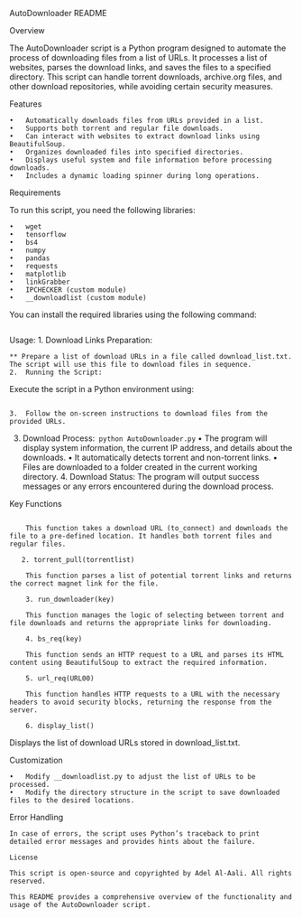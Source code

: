 AutoDownloader README

Overview

The AutoDownloader script is a Python program designed to automate the process of downloading files from a list of URLs. It processes a list of websites, parses the download links, and saves the files to a specified directory. This script can handle torrent downloads, archive.org files, and other download repositories, while avoiding certain security measures.

Features

	•	Automatically downloads files from URLs provided in a list.
	•	Supports both torrent and regular file downloads.
	•	Can interact with websites to extract download links using BeautifulSoup.
	•	Organizes downloaded files into specified directories.
	•	Displays useful system and file information before processing downloads.
	•	Includes a dynamic loading spinner during long operations.

Requirements

To run this script, you need the following libraries:

	•	wget
	•	tensorflow
	•	bs4
	•	numpy
	•	pandas
	•	requests
	•	matplotlib
	•	linkGrabber
	•	IPCHECKER (custom module)
	•	__downloadlist (custom module)

You can install the required libraries using the following command:

``` pip install wget tensorflow beautifulsoup4 numpy pandas requests matplotlib linkGrabber

```
Usage: 
	1.	Download Links Preparation:

    ** Prepare a list of download URLs in a file called download_list.txt. The script will use this file to download files in sequence.
	2.	Running the Script:


Execute the script in a Python environment using:
``` python AutoDownloader.py
```

    3.	Follow the on-screen instructions to download files from the provided URLs.


3.	Download Process:``` python AutoDownloader.py```
	•	The program will display system information, the current IP address, and details about the downloads.
	•	It automatically detects torrent and non-torrent links.
	•	Files are downloaded to a folder created in the current working directory.
	4.	Download Status:
The program will output success messages or any errors encountered during the download process.

Key Functions
``` 1. download(to_connect)
    
    This function takes a download URL (to_connect) and downloads the file to a pre-defined location. It handles both torrent files and regular files.
    
   2. torrent_pull(torrentlist)
    
    This function parses a list of potential torrent links and returns the correct magnet link for the file.
    
    3. run_downloader(key)
    
    This function manages the logic of selecting between torrent and file downloads and returns the appropriate links for downloading.
    
    4. bs_req(key)
    
    This function sends an HTTP request to a URL and parses its HTML content using BeautifulSoup to extract the required information.
    
    5. url_req(URL00)
    
    This function handles HTTP requests to a URL with the necessary headers to avoid security blocks, returning the response from the server.
    
    6. display_list()
```

Displays the list of download URLs stored in download_list.txt.

Customization

	•	Modify __downloadlist.py to adjust the list of URLs to be processed.
	•	Modify the directory structure in the script to save downloaded files to the desired locations.


Error Handling

    In case of errors, the script uses Python’s traceback to print detailed error messages and provides hints about the failure.

    License

    This script is open-source and copyrighted by Adel Al-Aali. All rights reserved.

    This README provides a comprehensive overview of the functionality and usage of the AutoDownloader script.

